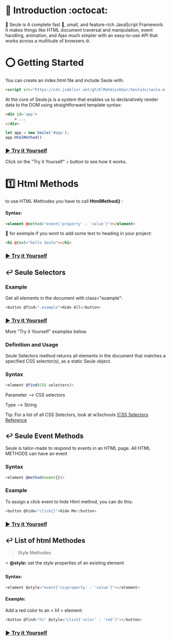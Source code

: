 # :trident: Introduction :octocat:
:beginner: Seule is A complete fast :bicyclist:, small, and feature-rich JavaScript Framework. It makes things like HTML document traversal and manipulation, event handling, animation, and Ajax much simpler with an easy-to-use API that works across a multitude of browsers :globe_with_meridians:.


# :o: Getting Started

You can create an index.html file and include Seule with:

```html
<script src="https://cdn.jsdelivr.net/gh/ElMehdiLebbar/SeuleJs/seule.min.js"></script>
```

At the core of Seule.js is a system that enables us to declaratively render data to the DOM using straightforward template syntax:

```html
<div id='app'>
    > ...
</div>
```

```javascript
let app = new Seule('#app');
app.HtmlMethod()
```

### [:arrow_forward: Try it Yourself](https://codepen.io/el-mehdi-lebbar/pen/pooKBaX)

Click on the "Try it Yourself" :arrow_heading_up: button to see how it works.


# :one: Html Methods

to use HTML Methodes you have to call **HtmlMethod()** :

#### Syntax:

```html
<element @method="event{'property' : 'value'}"></element>
```

:small_blue_diamond: for exemple if you wont to add some text to heading in your project:

```html
<h1 @text="hello Seule"></h1>
```

### [:arrow_forward: Try it Yourself](https://codepen.io/el-mehdi-lebbar/pen/MWJKjrK)

## :leftwards_arrow_with_hook: Seule Selectors

### Example

Get all elements in the document with class="example":

```javascript
<button @find=".example">Hide All</button>
```
### [:arrow_forward: Try it Yourself](https://codepen.io/el-mehdi-lebbar/pen/WNNYada)

More "Try it Yourself" examples below.

### Definition and Usage

Seule Selectors method returns all elements in the document that matches a specified CSS selector(s), as a static Seule object.

### Syntax

```javascript
<element @find(CSS selectors)>
```

Parameter --> CSS selectors

Type --> String

Tip: For a list of all CSS Selectors, look at w3schools [!CSS Selectors Reference](https://www.w3schools.com/cssref/css_selectors.asp)


## :leftwards_arrow_with_hook: Seule Event Methods

Seule is tailor-made to respond to events in an HTML page.
All HTML METHODS can have an event

### Syntax

```javascript
<element @method(event{})>
```

### Example

To assign a click event to hide Html method, you can do this:

```javascript
<button @hide="click{}">Hide-Me</button>
```
### [:arrow_forward: Try it Yourself](https://codepen.io/el-mehdi-lebbar/pen/yLgeoGO)

## :leftwards_arrow_with_hook: List of html Methodes

> Style Methodes

:star: **@style:**  set the style properties of an existing element

#### Syntax: 

```javascript
<element @style="event{'cssproperty' : 'value'}"></element>
```
#### Example: 
Add a red color to an < h1 > element:

```javascript
<button @find="h1" @style="click{'color' : 'red'}"></button>
```

### [:arrow_forward: Try it Yourself](https://codepen.io/el-mehdi-lebbar/pen/abpdLNY)



